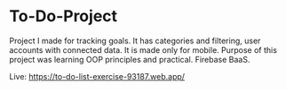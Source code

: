# To-Do-Project

Project I made for tracking goals. It has categories and filtering, user accounts with connected data. It is made only for mobile.
Purpose of this project was learning OOP principles and practical.
Firebase BaaS.

Live: https://to-do-list-exercise-93187.web.app/
